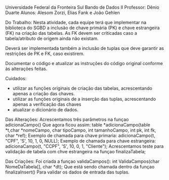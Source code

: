 Universidade Federal da Fronteira Sul
Bando de Dados II
Professor: Dênio Duarte
Alunos: Alesom Zorzi, Elias Fank e João Gehlen

Do Trabalho:
Nesta atividade, cada equipe terá que implementar na biblioteca do SGBD a inclusão de chave primária (PK) e chave estrangeira (FK) na criação das tabelas. As FK devem ser criticadas caso a tabela/atributo de origem ainda não existam.

Deverá ser implementada também a inclusão de tuplas que deve garantir as restrições de PK e FK, caso existirem.

Documentar o código e atualizar as instruções do código original conforme às alterações feitas.

Cuidados:
- utilizar as funções originais de criação das tabelas, acrescentando apenas a criação das chaves.
- utilizar as funções originais de a inserção das tuplas, acrescentando apenas a verificação das chaves
- atualizar o dicionário de dados.

Das Alterações:
Acrescentamos três parâmetros na funçao adicionaCampo()
Que agora ficou assim:
table *adicionaCampo(table *t,char *nomeCampo, char tipoCampo, int tamanhoCampo, int pk, int fk, char *ref);
Exemplo de chamada para chave primaria:
adicionaCampo(t, "CPF", 'S', 10, 1, 0, NULL);
Exemplo de chamada para chave estrangeira:
adicionaCampo(t, "CCPF", 'S', 10, 0, 1, "Cliente");
Acrescentamos teste para validação de tabela com chve estrangeira na funçao finalizaTabela;

Das Criações:
Foi criada a funçao validaCampos():
int ValidaCampos(char NomeDaTabela[], char *dt);
Que está sendo chamada dentro da funçao finalizaInsert()
Para validar os dados de entrada das tuplas.



